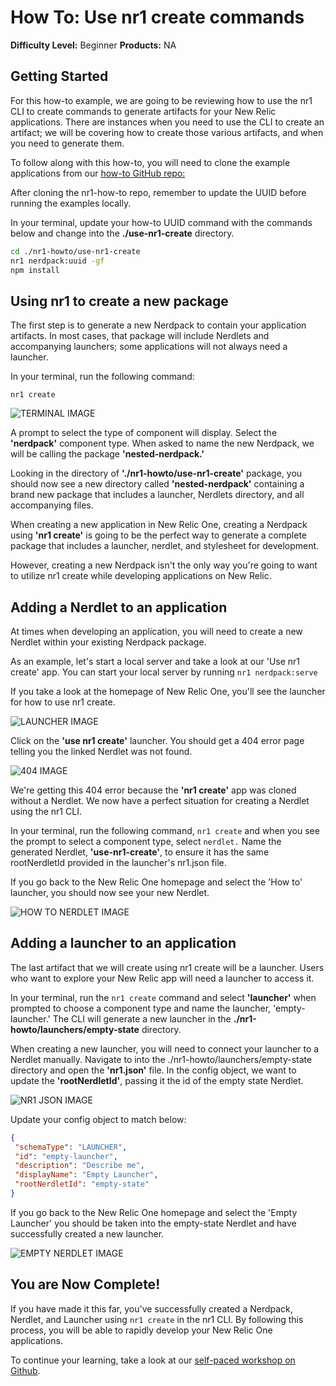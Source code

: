 # How To: Use nr1 create commands
__Difficulty Level:__ Beginner
__Products:__ NA

## Getting Started
For this how-to example, we are going to be reviewing how to use the nr1 CLI to create commands to generate artifacts for your New Relic applications. There are instances when you need to use the CLI to create an artifact; we will be covering how to create those various artifacts, and when you need to generate them.

To follow along with this how-to, you will need to clone the example applications from our [how-to GitHub repo:](https://github.com/newrelic/nr1-how-to)

After cloning the nr1-how-to repo, remember to update the UUID before running the examples locally.

In your terminal, update your how-to UUID command with the commands below and change into the __./use-nr1-create__ directory.

```bash
cd ./nr1-howto/use-nr1-create
nr1 nerdpack:uuid -gf
npm install
```
## Using nr1 to create a new package

 The first step is to generate a new Nerdpack to contain your application artifacts. In most cases, that package will include Nerdlets and accompanying launchers;  some applications will not always need a launcher.

In your terminal, run the following command:

`nr1 create`

![TERMINAL IMAGE](https://github.com/newrelic/nr1-how-to/blob/master/use-nr1-create/screenshots/nr1-create.png)

A prompt to select the type of component will display. Select the __'nerdpack'__ component type. When asked to name the new Nerdpack, we will be calling the package __'nested-nerdpack.'__

Looking in the directory of __'./nr1-howto/use-nr1-create'__ package, you should now see a new directory called __'nested-nerdpack'__ containing a brand new package that includes a launcher,  Nerdlets directory, and all accompanying files.

When creating a new application in New Relic One, creating a Nerdpack using __'nr1 create'__ is going to be the perfect way to generate a complete package that includes a launcher, nerdlet, and stylesheet for development.

However, creating a new Nerdpack isn't the only way you're going to want to utilize nr1 create while developing applications on New Relic.

## Adding a Nerdlet to an application

At times when developing an application, you will need to create a new Nerdlet within your existing Nerdpack package.

As an example, let's start a local server and take a look at our 'Use nr1 create' app. You can start your local server by running `nr1 nerdpack:serve`

If you take a look at the homepage of New Relic One, you'll see the launcher for how to use nr1 create.

![LAUNCHER IMAGE](https://github.com/newrelic/nr1-how-to/blob/master/use-nr1-create/screenshots/nr1-create-launcher.png)

Click on the __'use nr1 create'__ launcher. You should get a 404 error page telling you the linked Nerdlet was not found.

![404 IMAGE](https://github.com/newrelic/nr1-how-to/blob/master/use-nr1-create/screenshots/404-error.png)

We're getting this 404 error because the __'nr1 create'__ app was cloned without a Nerdlet. We now have a perfect situation for creating a Nerdlet using the nr1 CLI.

In your terminal, run the following command, `nr1 create` and when you see the prompt to select a component type, select `nerdlet.` Name the generated Nerdlet, __'use-nr1-create'__, to ensure it has the same rootNerdletId provided in the launcher's nr1.json file.

If you go back to the New Relic One homepage and select the 'How to' launcher, you should now see your new Nerdlet.

![HOW TO NERDLET IMAGE](https://github.com/newrelic/nr1-how-to/blob/master/use-nr1-create/screenshots/nerdlet.png)

## Adding a launcher to an application

The last artifact that we will create using nr1 create will be a launcher. Users who want to explore your New Relic app will need a launcher to access it.

In your terminal, run the `nr1 create` command and select __'launcher'__ when prompted to choose a component type and name the launcher, 'empty-launcher.' The CLI will generate a new launcher in the __./nr1-howto/launchers/empty-state__ directory.

When creating a new launcher, you will need to connect your launcher to a Nerdlet manually. Navigate to into the ./nr1-howto/launchers/empty-state directory and open the __'nr1.json'__ file. In the config object, we want to update the __'rootNerdletId'__, passing it the id of the empty state Nerdlet.

![NR1 JSON IMAGE](https://github.com/newrelic/nr1-how-to/blob/master/use-nr1-create/screenshots/launcher-nr1-json.png)

Update your config object to match below:

```json
{
 "schemaType": "LAUNCHER",
 "id": "empty-launcher",
 "description": "Describe me",
 "displayName": "Empty Launcher",
 "rootNerdletId": "empty-state"
}
```
If you go back to the New Relic One homepage and select the 'Empty Launcher' you should be taken into the empty-state Nerdlet and have successfully created a new launcher.

![EMPTY NERDLET IMAGE](https://github.com/newrelic/nr1-how-to/blob/master/use-nr1-create/screenshots/tada.png)

## You are Now Complete!

 If you have made it this far, you've successfully created a Nerdpack, Nerdlet, and Launcher using `nr1 create` in the nr1 CLI. By following this process, you will be able to rapidly develop your New Relic One applications.

To continue your learning, take a look at our [self-paced workshop on Github](https://github.com/newrelic/nr1-workshop).

